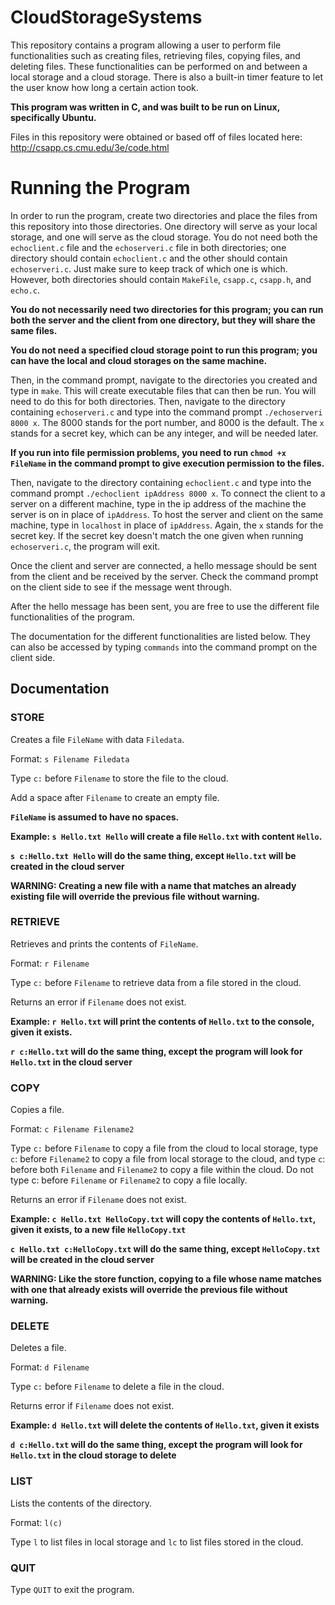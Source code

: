 # CloudStorageSystems
This repository contains a program allowing a user to perform file functionalities such as creating files, retrieving files, copying files, and deleting files. These functionalities can be performed on and between a local storage and a cloud storage. There is also a built-in timer feature to let the user know how long a certain action took. 

**This program was written in C, and was built to be run on Linux, specifically Ubuntu.**

Files in this repository were obtained or based off of files located here: http://csapp.cs.cmu.edu/3e/code.html

# Running the Program
In order to run the program, create two directories and place the files from this repository into those directories. One directory will serve as your local storage, and one will serve as the cloud storage. You do not need both the `echoclient.c` file and the `echoserveri.c` file in both directories; one directory should contain `echoclient.c` and the other should contain `echoserveri.c`. Just make sure to keep track of which one is which. However, both directories should contain `MakeFile`, `csapp.c`, `csapp.h`, and `echo.c`.

**You do not necessarily need two directories for this program; you can run both the server and the client from one directory, but they will share the same files.**

**You do not need a specified cloud storage point to run this program; you can have the local and cloud storages on the same machine.**

Then, in the command prompt, navigate to the directories you created and type in `make`. This will create executable files that can then be run. You will need to do this for both directories. Then, navigate to the directory containing `echoserveri.c` and type into the command prompt `./echoserveri 8000 x`. The 8000 stands for the port number, and 8000 is the default. The `x` stands for a secret key, which can be any integer, and will be needed later.

**If you run into file permission problems, you need to run `chmod +x FileName` in the command prompt to give execution permission to the files.**

Then, navigate to the directory containing `echoclient.c` and type into the command prompt `./echoclient ipAddress 8000 x`. To connect the client to a server on a different machine, type in the ip address of the machine the server is on in place of `ipAddress`. To host the server and client on the same machine, type in `localhost` in place of `ipAddress`. Again, the `x` stands for the secret key. If the secret key doesn't match the one given when running `echoserveri.c`, the program will exit.

Once the client and server are connected, a hello message should be sent from the client and be received by the server. Check the command prompt on the client side to see if the message went through.

After the hello message has been sent, you are free to use the different file functionalities of the program. 

The documentation for the different functionalities are listed below. They can also be accessed by typing `commands` into the command prompt on the client side.

## Documentation
### STORE
Creates a file `FileName` with data `Filedata`.

Format: `s Filename Filedata` 

Type `c:` before `Filename` to store the file to the cloud. 

Add a space after `Filename` to create an empty file.

**`FileName` is assumed to have no spaces.**

**Example: `s Hello.txt Hello` will create a file `Hello.txt` with content `Hello`.**

**`s c:Hello.txt Hello` will do the same thing, except `Hello.txt` will be created in the cloud server**

**WARNING: Creating a new file with a name that matches an already existing file will override the previous file without warning.**

### RETRIEVE

Retrieves and prints the contents of `FileName`.

Format: `r Filename`

Type `c:` before `Filename` to retrieve data from a file stored in the cloud.

Returns an error if `Filename` does not exist.

**Example: `r Hello.txt` will print the contents of `Hello.txt` to the console, given it exists.**

**`r c:Hello.txt` will do the same thing, except the program will look for `Hello.txt` in the cloud server**



### COPY

Copies a file.

Format: `c Filename Filename2`

Type `c:` before `Filename` to copy a file from the cloud to local storage, type `c`: before `Filename2` to copy a file from local storage to the cloud, and type `c`: before both `Filename` and `Filename2` to copy a file within the cloud. Do not type c: before `Filename` or `Filename2` to copy a file locally.

Returns an error if `Filename` does not exist.

**Example: `c Hello.txt HelloCopy.txt` will copy the contents of `Hello.txt`, given it exists, to a new file `HelloCopy.txt`**

**`c Hello.txt c:HelloCopy.txt` will do the same thing, except `HelloCopy.txt` will be created in the cloud server**


**WARNING: Like the store function, copying to a file whose name matches with one that already exists will override the previous file without warning.**

### DELETE

Deletes a file.

Format: `d Filename`

Type `c:` before `Filename` to delete a file in the cloud.

Returns error if `Filename` does not exist.

**Example: `d Hello.txt` will delete the contents of `Hello.txt`, given it exists**

**`d c:Hello.txt` will do the same thing, except the program will look for `Hello.txt` in the cloud storage to delete**

### LIST

Lists the contents of the directory.

Format: `l(c)`

Type `l` to list files in local storage and `lc` to list files stored in the cloud.

### QUIT 
Type `QUIT` to exit the program.
